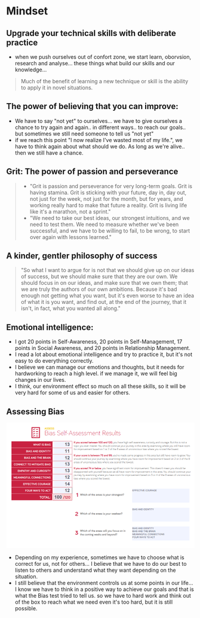 # Mindset
## Upgrade your technical skills with deliberate practice
- when we push ourselves out of confort zone, we start learn, oborvsion, research and analyse... these things what build our skills and our knowledge...
> Much of the benefit of learning a new technique or skill is the ability to apply it in novel situations.

## The power of believing that you can improve:
- We have to say "not yet" to ourselves... we have to give ourselves a chance to try again and again.. in different ways.. to reach our goals.. but sometimes we still need someone to tell us "not yet"
- if we reach this point "I now realize I've wasted most of my life.", we have to think again about what should we do. As long as we're alive.. then we still have a chance.
## Grit: The power of passion and perseverance
> - "Grit is passion and perseverance for very long-term goals. Grit is having stamina. Grit is sticking with your future, day in, day out, not just for the week, not just for the month, but for years, and working really hard to make that future a reality. Grit is living life like it's a marathon, not a sprint."
> - "We need to take our best ideas, our strongest intuitions, and we need to test them. We need to measure whether we've been successful, and we have to be willing to fail, to be wrong, to start over again with lessons learned."

## A kinder, gentler philosophy of success 
> "So what I want to argue for is not that we should give up on our ideas of success, but we should make sure that they are our own. We should focus in on our ideas, and make sure that we own them; that we are truly the authors of our own ambitions. Because it's bad enough not getting what you want, but it's even worse to have an idea of what it is you want, and find out, at the end of the journey, that it isn't, in fact, what you wanted all along."

## Emotional intelligence:
- I got 20 points in Self-Awareness, 20 points in Self-Management, 17 points in Social Awareness, and 20 points in Relationship Management.
- I read a lot about emotional intelligence and try to practice it, but it's not easy to do everything correctly. 
- I believe we can manage our emotions and thoughts, but it needs for hardworking to reach a high level. if we manage it, we will feel big changes in our lives.
- I think, our environment effect so much on all these skills, so it will be very hard for some of us and easier for others.

## Assessing Bias
![BiasSelf-AssessmentResults](./images/BiasSelf-AssessmentResults.png)
- Depending on my experience, sometimes we have to choose what is correct for us, not for others... I believe that we have to do our best to listen to others and understand what they want depending on the situation.
- I still believe that the environment controls us at some points in our life... I know we have to think in a positive way to achieve our goals and that is what the Bias test tried to tell us. so we have to hard work and think out of the box to reach what we need even it's too hard, but it is still possible.
